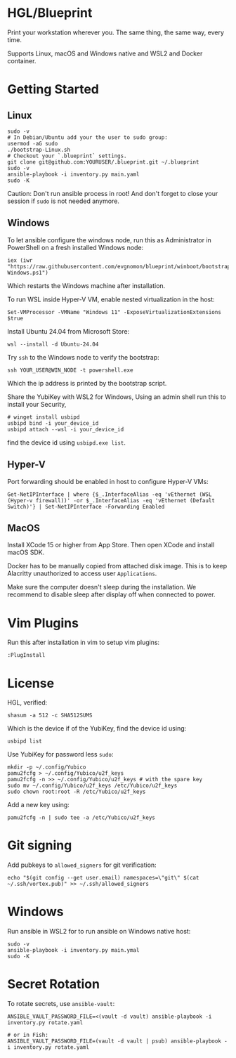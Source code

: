 # HGL/Blueprint

Print your workstation wherever you. The same thing, the same way, every time.

Supports Linux, macOS and Windows native and WSL2 and Docker container.

# Getting Started
## Linux
```
sudo -v
# In Debian/Ubuntu add your the user to sudo group:
usermod -aG sudo
./bootstrap-Linux.sh
# Checkout your `.blueprint` settings.
git clone git@github.com:YOURUSER/.blueprint.git ~/.blueprint
sudo -v
ansible-playbook -i inventory.py main.yaml
sudo -K
```

Caution: Don't run ansible process in root!
And don't forget to close your session if `sudo` is not needed anymore.

## Windows
To let ansible configure the windows node,
run this as Administrator in PowerShell on a fresh installed Windows node:
```
iex (iwr "https://raw.githubusercontent.com/evgnomon/blueprint/winboot/bootstrap-Windows.ps1")
```
Which restarts the Windows machine after installation.

To run WSL inside Hyper-V VM, enable nested virtualization in the host:
```
Set-VMProcessor -VMName "Windows 11" -ExposeVirtualizationExtensions $true
```
Install Ubuntu 24.04 from Microsoft Store:
```
wsl --install -d Ubuntu-24.04
```


Try `ssh` to the Windows node to verify the bootstrap:
```
ssh YOUR_USER@WIN_NODE -t powershell.exe
```
Which the ip address is printed by the bootstrap script.

Share the YubiKey with WSL2 for Windows,
Using an admin shell run this to install your Security,
```
# winget install usbipd
usbipd bind -i your_device_id
usbipd attach --wsl -i your_device_id
```

find the device id using `usbipd.exe list`.

## Hyper-V
Port forwarding should be enabled in host to configure Hyper-V VMs:
```
Get-NetIPInterface | where {$_.InterfaceAlias -eq 'vEthernet (WSL (Hyper-v firewall))' -or $_.InterfaceAlias -eq 'vEthernet (Default Switch)'} | Set-NetIPInterface -Forwarding Enabled
```


## MacOS
Install XCode 15 or higher from App Store. Then open XCode and install macOS SDK.

Docker has to be manually copied from attached disk image. This is to keep Alacritty unauthorized to access user `Applications`.

Make sure the computer doesn't sleep during the installation. We recommend to disable sleep after display off when connected to power.

# Vim Plugins

Run this after installation in vim to setup vim plugins:

```
:PlugInstall
```

# License
HGL, verified:
```
shasum -a 512 -c SHA512SUMS
```

Which is the device if of the YubiKey, find the device id using:
```
usbipd list
```

Use YubiKey for password less `sudo`:

```
mkdir -p ~/.config/Yubico
pamu2fcfg > ~/.config/Yubico/u2f_keys
pamu2fcfg -n >> ~/.config/Yubico/u2f_keys # with the spare key
sudo mv ~/.config/Yubico/u2f_keys /etc/Yubico/u2f_keys
sudo chown root:root -R /etc/Yubico/u2f_keys
```
Add a new key using:
```
pamu2fcfg -n | sudo tee -a /etc/Yubico/u2f_keys
```

# Git signing

Add pubkeys to `allowed_signers` for git verification:
```
echo "$(git config --get user.email) namespaces=\"git\" $(cat ~/.ssh/vortex.pub)" >> ~/.ssh/allowed_signers
```

# Windows
Run ansible in WSL2 for to run ansible on Windows native host:
```
sudo -v
ansible-playbook -i inventory.py main.ymal
sudo -K
```

# Secret Rotation

To rotate secrets, use `ansible-vault`:

```
ANSIBLE_VAULT_PASSWORD_FILE=<(vault -d vault) ansible-playbook -i inventory.py rotate.yaml

# or in Fish:
ANSIBLE_VAULT_PASSWORD_FILE=(vault -d vault | psub) ansible-playbook -i inventory.py rotate.yaml
```
